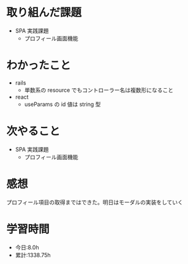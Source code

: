 # 取り組んだ課題

- SPA 実践課題
  - プロフィール画面機能

# わかったこと

- rails
  - 単数系の resource でもコントローラー名は複数形になること
- react
  - useParams の id 値は string 型

# 次やること

- SPA 実践課題
  - プロフィール画面機能

# 感想

プロフィール項目の取得まではできた。明日はモーダルの実装をしていく

# 学習時間

- 今日:8.0h
- 累計:1338.75h
